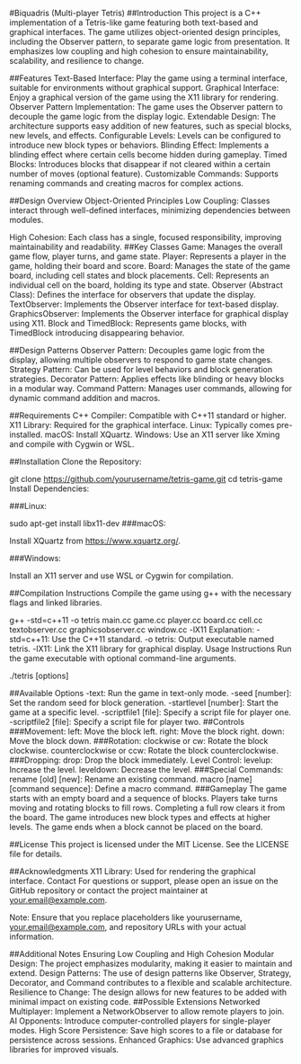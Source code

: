 
#Biquadris (Multi-player Tetris)
##Introduction
This project is a C++ implementation of a Tetris-like game featuring both text-based and graphical interfaces. The game utilizes object-oriented design principles, including the Observer pattern, to separate game logic from presentation. It emphasizes low coupling and high cohesion to ensure maintainability, scalability, and resilience to change.

##Features
Text-Based Interface: Play the game using a terminal interface, suitable for environments without graphical support.
Graphical Interface: Enjoy a graphical version of the game using the X11 library for rendering.
Observer Pattern Implementation: The game uses the Observer pattern to decouple the game logic from the display logic.
Extendable Design: The architecture supports easy addition of new features, such as special blocks, new levels, and effects.
Configurable Levels: Levels can be configured to introduce new block types or behaviors.
Blinding Effect: Implements a blinding effect where certain cells become hidden during gameplay.
Timed Blocks: Introduces blocks that disappear if not cleared within a certain number of moves (optional feature).
Customizable Commands: Supports renaming commands and creating macros for complex actions.

##Design Overview
Object-Oriented Principles
Low Coupling: Classes interact through well-defined interfaces, minimizing dependencies between modules.

High Cohesion: Each class has a single, focused responsibility, improving maintainability and readability.
##Key Classes
Game: Manages the overall game flow, player turns, and game state.
Player: Represents a player in the game, holding their board and score.
Board: Manages the state of the game board, including cell states and block placements.
Cell: Represents an individual cell on the board, holding its type and state.
Observer (Abstract Class): Defines the interface for observers that update the display.
TextObserver: Implements the Observer interface for text-based display.
GraphicsObserver: Implements the Observer interface for graphical display using X11.
Block and TimedBlock: Represents game blocks, with TimedBlock introducing disappearing behavior.

##Design Patterns
Observer Pattern: Decouples game logic from the display, allowing multiple observers to respond to game state changes.
Strategy Pattern: Can be used for level behaviors and block generation strategies.
Decorator Pattern: Applies effects like blinding or heavy blocks in a modular way.
Command Pattern: Manages user commands, allowing for dynamic command addition and macros.

##Requirements
C++ Compiler: Compatible with C++11 standard or higher.
X11 Library: Required for the graphical interface.
Linux: Typically comes pre-installed.
macOS: Install XQuartz.
Windows: Use an X11 server like Xming and compile with Cygwin or WSL.

##Installation
Clone the Repository:

git clone https://github.com/yourusername/tetris-game.git
cd tetris-game
Install Dependencies:

###Linux:

sudo apt-get install libx11-dev
###macOS:

Install XQuartz from https://www.xquartz.org/.

###Windows:

Install an X11 server and use WSL or Cygwin for compilation.

##Compilation Instructions
Compile the game using g++ with the necessary flags and linked libraries.

g++ -std=c++11 -o tetris main.cc game.cc player.cc board.cc cell.cc textobserver.cc graphicsobserver.cc window.cc -lX11
Explanation:
-std=c++11: Use the C++11 standard.
-o tetris: Output executable named tetris.
-lX11: Link the X11 library for graphical display.
Usage Instructions
Run the game executable with optional command-line arguments.

./tetris [options]

##Available Options
-text: Run the game in text-only mode.
-seed [number]: Set the random seed for block generation.
-startlevel [number]: Start the game at a specific level.
-scriptfile1 [file]: Specify a script file for player one.
-scriptfile2 [file]: Specify a script file for player two.
##Controls
###Movement:
left: Move the block left.
right: Move the block right.
down: Move the block down.
###Rotation:
clockwise or cw: Rotate the block clockwise.
counterclockwise or ccw: Rotate the block counterclockwise.
###Dropping:
drop: Drop the block immediately.
Level Control:
levelup: Increase the level.
leveldown: Decrease the level.
###Special Commands:
rename [old] [new]: Rename an existing command.
macro [name] [command sequence]: Define a macro command.
###Gameplay
The game starts with an empty board and a sequence of blocks.
Players take turns moving and rotating blocks to fill rows.
Completing a full row clears it from the board.
The game introduces new block types and effects at higher levels.
The game ends when a block cannot be placed on the board.


##License
This project is licensed under the MIT License. See the LICENSE file for details.

##Acknowledgments
X11 Library: Used for rendering the graphical interface.
Contact
For questions or support, please open an issue on the GitHub repository or contact the project maintainer at your.email@example.com.

Note: Ensure that you replace placeholders like yourusername, your.email@example.com, and repository URLs with your actual information.

##Additional Notes
Ensuring Low Coupling and High Cohesion
Modular Design: The project emphasizes modularity, making it easier to maintain and extend.
Design Patterns: The use of design patterns like Observer, Strategy, Decorator, and Command contributes to a flexible and scalable architecture.
Resilience to Change: The design allows for new features to be added with minimal impact on existing code.
##Possible Extensions
Networked Multiplayer: Implement a NetworkObserver to allow remote players to join.
AI Opponents: Introduce computer-controlled players for single-player modes.
High Score Persistence: Save high scores to a file or database for persistence across sessions.
Enhanced Graphics: Use advanced graphics libraries for improved visuals.
